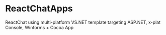 # ReactChatApps
ReactChat using multi-platform VS.NET template targeting ASP.NET, x-plat Console, Winforms + Cocoa App
